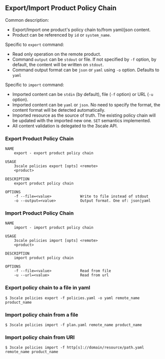 ## Export/Import Product Policy Chain

Common description:
* Export/Import one product's policy chain to/from yaml/json content.
* Product can be referenced by `id` or `system_name`.

Specific to `export` command:
* Read only operation on the remote product.
* Command `output` can be `stdout` or file. If not specified by `-f` option, by default, the content will be written on `stdout`.
* Command output format can be `json` or `yaml` using `-o` option. Defaults to `yaml`

Specific to `import` command:
* Imported content can be `stdin` (by default), file (`-f` option) or URL (`-u` option).
* Imported content can be `yaml` or `json`. No need to specify the format, the content format will be detected automatically.
* Imported resource as the source of truth. The existing policy chain will be updated with the imported new one. `SET` semantics implemented.
* All content validation is delegated to the 3scale API.

### Export Product Policy Chain

```shell
NAME
    export - export product policy chain

USAGE
    3scale policies export [opts] <remote>
    <product>

DESCRIPTION
    export product policy chain

OPTIONS
    -f --file=<value>             Write to file instead of stdout
    -o --output=<value>           Output format. One of: json|yaml
```

### Import Product Policy Chain

```shell
NAME
    import - import product policy chain

USAGE
    3scale policies import [opts] <remote>
    <product>

DESCRIPTION
    import product policy chain

OPTIONS
    -f --file=<value>             Read from file
    -u --url=<value>              Read from url
```

### Export policy chain to a file in yaml

```shell
$ 3scale policies export -f policies.yaml -o yaml remote_name product_name
```

### Import policy chain from a file

```shell
$ 3scale policies import -f plan.yaml remote_name product_name
```

### Import policy chain from URI

```shell
$ 3scale policies import -f http[s]://domain/resource/path.yaml remote_name product_name
```
